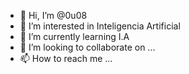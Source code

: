- 👋 Hi, I’m @0u08 
- 👀 I’m interested in Inteligencia Artificial
- 🌱 I’m currently learning I.A
- 💞️ I’m looking to collaborate on ...
- 📫 How to reach me ...

<!---
0u08/0u08 is a ✨ special ✨ repository because its `README.md` (this file) appears on your GitHub profile.
You can click the Preview link to take a look at your changes.
--->
